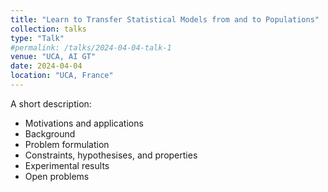 ```yaml
---
title: "Learn to Transfer Statistical Models from and to Populations"
collection: talks
type: "Talk"
#permalink: /talks/2024-04-04-talk-1
venue: "UCA, AI GT"
date: 2024-04-04
location: "UCA, France"
---
```


A short description:
- Motivations and applications
- Background
- Problem formulation 
- Constraints, hypothesises, and properties 
- Experimental results 
- Open problems 
